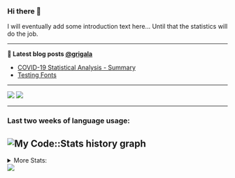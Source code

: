 ### Hi there 👋

I will eventually add some introduction text here... Until that the statistics will do the job. 

<!--
**grigala/grigala** is a ✨ _special_ ✨ repository because its `README.md` (this file) appears on your GitHub profile.

Here are some ideas to get you started:

- 🔭 I’m currently working on ...
- 🌱 I’m currently learning ...
- 👯 I’m looking to collaborate on ...
- 🤔 I’m looking for help with ...
- 💬 Ask me about ...
- 📫 How to reach me: ...
- 😄 Pronouns: ...
- ⚡ Fun fact: ...
-->

---

**📕 Latest blog posts [@grigala](https://grigala.github.io/blog/)**
<!-- BLOG-POST-LIST:START -->
- [COVID-19 Statistical Analysis - Summary](https://grigala.github.io/posts/2020/03/covid-19/)
- [Testing Fonts](https://grigala.github.io/posts/2019/12/testing-fonts/)
<!-- BLOG-POST-LIST:END -->

 ---
 
![](https://grigala-stats.vercel.app/api?username=grigala&count_private=true&show_icons=true&line_height=21&title_color=009930&icon_color=009930) ![](https://grigala-stats.vercel.app/api/top-langs/?username=grigala&layout=compact&title_color=009930)

<!-- images are not the same line
<p align = "center">
    <img src="https://github-readme-stats.vercel.app/api?username=grigala&count_private=true&show_icons=true&theme=dark&line_height=33" width="48%">
    <img src="https://github-readme-stats.vercel.app/api/top-langs/?username=grigala&layout=compact&theme=dark" width="48%">
</p> -->

---
### Last two weeks of language usage:

![My Code::Stats history graph](https://codestats-readme.wegfan.cn/history-graph/grigala)
---
<details>
<summary> More Stats: </summary>
  
<!--START_SECTION:waka-->
📊 **This Week I Spent My Time On** 

```text
⌚︎ Time Zone: Europe/Zurich

💬 Programming Languages: 
C++                      1 hr 54 mins        ██████████░░░░░░░░░░░░░░░   39.52% 
TeX                      50 mins             ████░░░░░░░░░░░░░░░░░░░░░   17.54% 
Bash                     48 mins             ████░░░░░░░░░░░░░░░░░░░░░   16.9% 
Java                     42 mins             ███░░░░░░░░░░░░░░░░░░░░░░   14.8% 
Python                   7 mins              ░░░░░░░░░░░░░░░░░░░░░░░░░   2.72%

🔥 Editors: 
CLion                    2 hrs 37 mins       █████████████░░░░░░░░░░░░   54.47% 
IntelliJ                 1 hr 55 mins        ██████████░░░░░░░░░░░░░░░   39.84% 
Vim                      8 mins              ░░░░░░░░░░░░░░░░░░░░░░░░░   2.84% 
PyCharm                  5 mins              ░░░░░░░░░░░░░░░░░░░░░░░░░   1.82% 
VS Code                  2 mins              ░░░░░░░░░░░░░░░░░░░░░░░░░   1.04%

💻 Operating System: 
Windows                  2 hrs 50 mins       ██████████████░░░░░░░░░░░   59.02% 
Linux                    1 hr 58 mins        ██████████░░░░░░░░░░░░░░░   40.98%

```

**I Mostly Code in Java** 

```text
Java                     6 repos             ████░░░░░░░░░░░░░░░░░░░░░   18.75% 
C++                      3 repos             ██░░░░░░░░░░░░░░░░░░░░░░░   9.38% 
Scala                    3 repos             ██░░░░░░░░░░░░░░░░░░░░░░░   9.38% 
Dart                     3 repos             ██░░░░░░░░░░░░░░░░░░░░░░░   9.38% 
Python                   2 repos             █░░░░░░░░░░░░░░░░░░░░░░░░   6.25%

```



<!--END_SECTION:waka-->

![My Code::Stats history graph](https://codestats-readme.wegfan.cn/history-graph/grigala)
---
</details>

<img src="https://komarev.com/ghpvc/?username=grigala&color=009930"/>

<!-- an additional pinned repositiroes -->
<!-- ![ReadMe Card](https://grigala-stats.vercel.app/api/pin/?username=grigala&repo=3DMMDepthFitting&title_color=008800) -->
